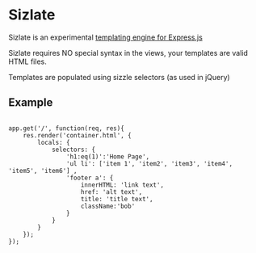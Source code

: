 <h1>Sizlate</h1>

Sizlate is an experimental <a href="http://expressjs.com/guide.html#template-engines">templating engine for Express.js</a>

Sizlate requires NO special syntax in the views, your templates are valid HTML files. 

Templates are populated using sizzle selectors (as used in jQuery)

<h2>Example</h2>

<pre>
<code>	
app.get('/', function(req, res){
	res.render('container.html', {
		locals: {
			selectors: {
				'h1:eq(1)':'Home Page',
				'ul li': ['item 1', 'item2', 'item3', 'item4', 'item5', 'item6'] ,
				'footer a': {
					innerHTML: 'link text',
					href: 'alt text',
					title: 'title text',
					className:'bob'
				}				
			}
		}
	});
});
</code>
</pre>



